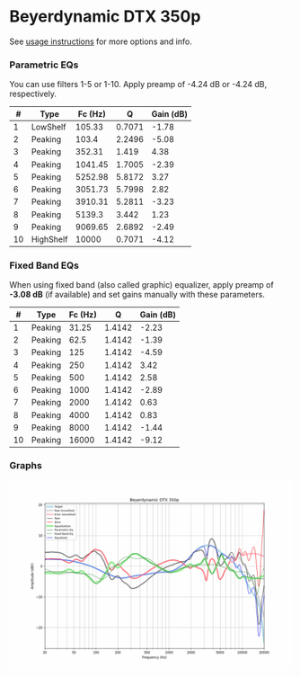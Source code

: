 # Beyerdynamic DTX 350p
See [usage instructions](https://github.com/jaakkopasanen/AutoEq#usage) for more options and info.

### Parametric EQs
You can use filters 1-5 or 1-10. Apply preamp of -4.24 dB or -4.24 dB, respectively.

|   # | Type      |   Fc (Hz) |      Q |   Gain (dB) |
|-----|-----------|-----------|--------|-------------|
|   1 | LowShelf  |    105.33 | 0.7071 |       -1.78 |
|   2 | Peaking   |    103.4  | 2.2496 |       -5.08 |
|   3 | Peaking   |    352.31 | 1.419  |        4.38 |
|   4 | Peaking   |   1041.45 | 1.7005 |       -2.39 |
|   5 | Peaking   |   5252.98 | 5.8172 |        3.27 |
|   6 | Peaking   |   3051.73 | 5.7998 |        2.82 |
|   7 | Peaking   |   3910.31 | 5.2811 |       -3.23 |
|   8 | Peaking   |   5139.3  | 3.442  |        1.23 |
|   9 | Peaking   |   9069.65 | 2.6892 |       -2.49 |
|  10 | HighShelf |  10000    | 0.7071 |       -4.12 |

### Fixed Band EQs
When using fixed band (also called graphic) equalizer, apply preamp of **-3.08 dB** (if available) and set gains manually with these parameters.

|   # | Type    |   Fc (Hz) |      Q |   Gain (dB) |
|-----|---------|-----------|--------|-------------|
|   1 | Peaking |     31.25 | 1.4142 |       -2.23 |
|   2 | Peaking |     62.5  | 1.4142 |       -1.39 |
|   3 | Peaking |    125    | 1.4142 |       -4.59 |
|   4 | Peaking |    250    | 1.4142 |        3.42 |
|   5 | Peaking |    500    | 1.4142 |        2.58 |
|   6 | Peaking |   1000    | 1.4142 |       -2.89 |
|   7 | Peaking |   2000    | 1.4142 |        0.63 |
|   8 | Peaking |   4000    | 1.4142 |        0.83 |
|   9 | Peaking |   8000    | 1.4142 |       -1.44 |
|  10 | Peaking |  16000    | 1.4142 |       -9.12 |

### Graphs
![](./Beyerdynamic%20DTX%20350p.png)

